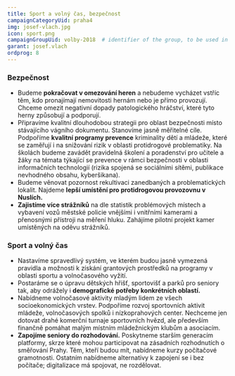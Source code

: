 ```yaml
---
title: Sport a volný čas, bezpečnost
campaignCategoryUid: praha4
img: josef-vlach.jpg
icon: sport.png
campaignGroupUid: volby-2018  # identifier of the group, to be used in program point
garant: josef.vlach
ordprog: 8
---
```

### Bezpečnost
* Budeme **pokračovat v omezování heren** a nebudeme vycházet vstříc těm, kdo pronajímají nemovitosti hernám nebo je přímo provozují. Chceme omezit negativní dopady patologického hráčství, které tyto herny způsobují a podporují.
* Připravíme kvalitní dlouhodobou strategii pro oblast bezpečnosti místo stávajícího vágního dokumentu. Stanovíme jasně měřitelné cíle.
Podpoříme **kvalitní programy prevence** kriminality dětí a mládeže, které se zaměřují i na snižování rizik v oblasti protidrogové problematiky. 
Na školách budeme zavádět pravidelná školení a poradenství pro učitele a žáky na témata týkající se prevence v rámci bezpečnosti v oblasti informačních technologií (rizika spojená se sociálními sítěmi, publikace nevhodného obsahu, kyberšikana).
* Budeme věnovat pozornost rekultivaci zanedbaných a problematických lokalit. Najdeme **lepší umístění pro protidrogovou provozovnu v Nuslích.**
* **Zajistíme více strážníků** na dle statistik problémových místech a vybavení vozů městské policie vnějšími i vnitřními kamerami a přenosnými přístroji na měření hluku. Zahájíme pilotní projekt kamer umístěných na oděvu strážníků.


### Sport a volný čas
* Nastavíme spravedlivý systém, ve kterém budou jasně vymezená pravidla a možnosti k získání grantových prostředků na programy v oblasti sportu a volnočasového vyžití.
* Postaráme se o úpravu dětských hřišť, sportovišť a parků pro seniory tak, aby odrážely i **demografické potřeby konkrétních oblastí.** 
* Nabídneme volnočasové aktivity mladým lidem ze všech socioekonomických vrstev. Podpoříme rozvoj sportovních aktivit mládeže, volnočasových spolků i nízkoprahových center. Nechceme jen dotovat drahé komerční turnaje sportovních hvězd, ale především finančně pomáhat malým místním mládežnickým klubům a asociacím.
* **Zapojíme seniory do rozhodování.** Poskytneme starším generacím platformy, skrze které mohou participovat na zásadních rozhodnutích o směřování Prahy. Těm, kteří budou mít, nabídneme kurzy počítačové gramotnosti. Ostatním nabídneme alternativy k zapojení se i bez počítače; digitalizace má spojovat, ne rozdělovat.


